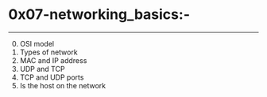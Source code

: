 # 0x07-networking_basics:-
------------------------
0. OSI model
1. Types of network
2. MAC and IP address
3. UDP and TCP
4. TCP and UDP ports
5. Is the host on the network
